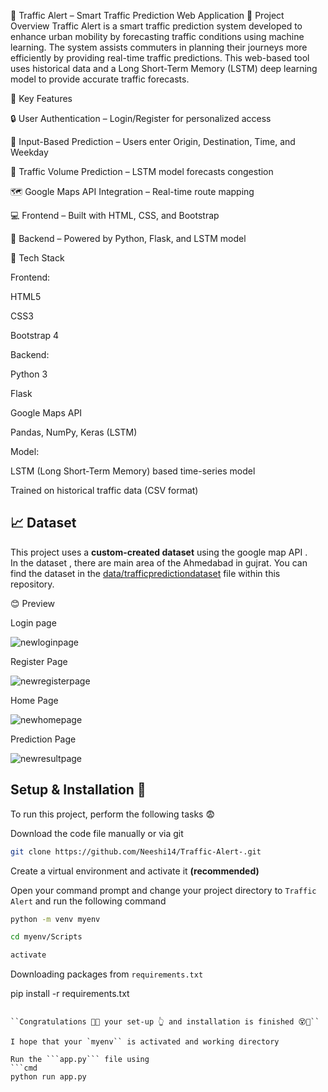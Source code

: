 🚦 Traffic Alert – Smart Traffic Prediction Web Application
📌 Project Overview
Traffic Alert is a smart traffic prediction system developed to enhance urban mobility by forecasting traffic conditions using machine learning. The system assists commuters in planning their journeys more efficiently by providing real-time traffic predictions. This web-based tool uses historical data and a Long Short-Term Memory (LSTM) deep learning model to provide accurate traffic forecasts.

🎯 Key Features

🔒 User Authentication – Login/Register for personalized access

📍 Input-Based Prediction – Users enter Origin, Destination, Time, and Weekday

🔁 Traffic Volume Prediction – LSTM model forecasts congestion

🗺️ Google Maps API Integration – Real-time route mapping

💻 Frontend – Built with HTML, CSS, and Bootstrap

🧠 Backend – Powered by Python, Flask, and LSTM model

🧪 Tech Stack

Frontend:

HTML5

CSS3

Bootstrap 4

Backend:

Python 3

Flask

Google Maps API

Pandas, NumPy, Keras (LSTM)

Model:

LSTM (Long Short-Term Memory) based time-series model

Trained on historical traffic data (CSV format)

## 📈 Dataset

This project uses a **custom-created dataset** using the google map API .  
In the dataset , there are main area of the Ahmedabad in gujrat.
You can find the dataset in the [data/trafficpredictiondataset](data/trafficpredictiondataset) file within this repository.



😊 Preview 

Login page

![newloginpage](https://github.com/user-attachments/assets/67e1290c-f872-485a-aca7-035dba6dbf48)

Register Page 

![newregisterpage](https://github.com/user-attachments/assets/26100dff-fbff-477d-8bbe-7933f0d77a07)

Home Page 

![newhomepage](https://github.com/user-attachments/assets/7f144815-317b-45b2-af70-7bab97bfa8db)

Prediction Page 

![newresultpage](https://github.com/user-attachments/assets/c5c60caf-d5ff-440b-ab16-6b7b7b86dc77)



## Setup & Installation 👀

To run this project, perform the following tasks 😨

Download the code file manually or via git
```bash
git clone https://github.com/Neeshi14/Traffic-Alert-.git
```

Create a virtual environment and activate it **(recommended)**

Open your command prompt and change your project directory to ```Traffic Alert``` and run the following command 
```bash
python -m venv myenv

cd myenv/Scripts

activate

```

Downloading packages from ```requirements.txt``` 

pip install -r requirements.txt

```

``Congratulations 🥳😱 your set-up 👆 and installation is finished 😵🤯``

I hope that your `myenv`` is activated and working directory 

Run the ```app.py``` file using
```cmd
python run app.py

```



